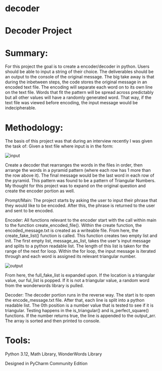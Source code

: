 # decoder
# Decoder Project

# Summary:
For this project the goal is to create a encoder/decoder in python. Users should be able to input a string of their choice. The deliverables should be an output to the console of the original message. The big take away is that during the inbetween steps, the code stores the original message in an encoded text file. The encoding will separate each word on to its own line on the text file. Words that fit the pattern will be spread across predictably but all other values will have a randomly generated word. That way, if the text file was viewed before encoding, the input message would be indecipherable. 

# Methodology:
The basis of this project was that during an interview recently I was given the task of: Given a text file where input is in the form: 

![input](https://github.com/poisonflapjacks/decoder/assets/100226197/4b69571c-eec4-4a13-bf1f-3705281ca37d)

Create a decoder that rearranges the words in the files in order, then arrange the words in a pyramid pattern (where each row has 1 more than the row above it). The final message would be the last word in each row of the pyramid. This pattern was found to be a pattern of Triangular Numbers. My thought for this project was to expand on the original question and create the encoder portion as well. 

Prompt/Main: The project starts by asking the user to input their phrase that they would like to be encoded. After this, the phrase is returned to the user and sent to be encoded. 

Encoder: All functions relevant to the encoder start with the call within main to the function create_encoded_file(). Within the create function, the encoded_message.txt is created as a writeable file. From here, the create_fake_list() function is called. This function creates two empty list and init. The first empty list, message_as_list, takes the user's input message and splits to a python readable list. The length of this list is taken for the range of the next for loop. Within the for loop, the input message is iterated through and each word is assigned its relevant triangular number. 

![output](https://github.com/poisonflapjacks/decoder/assets/100226197/303f714a-ac5e-414c-9173-59708b660a53)

From here, the full_fake_list is expanded upon. If the location is a triangular value, our ful_list is popped. If it is not a triangular value, a random word from the wonderwords library is pulled. 

Decoder: 
The decoder portion runs in the reverse way. The start is to open the encode_message.txt file. After that, each line is split into a python readable list. The 0th position is a number value that is tested to see if it is triangular. Testing happens in the is_triangular() and is_perfect_square() functions. If the number returns true, the line is appended to the output_arr. The array is sorted and then printed to console. 

# Tools:
Python 3.12, Math Library, WonderWords Library

Designed in PyCharm Community Edition
